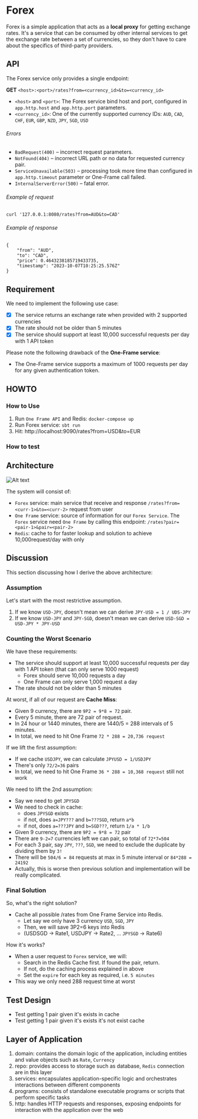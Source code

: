 # Forex

Forex is a simple application that acts as a **local proxy** for getting exchange rates.
It's a service that can be consumed by other internal services to get the exchange rate between a set of currencies,
so they don't have to care about the specifics of third-party providers.

## API
The Forex service only provides a single endpoint:

**GET** `<host>:<port>/rates?from=<currency_id>&to=<currency_id>`

- `<host>` and `<port>`: The Forex service bind host and port, configured in `app.http.host` and `app.http.port` parameters.
- `<currency_id>`: One of the currently supported currency IDs: `AUD`, `CAD`, `CHF`, `EUR`, `GBP`, `NZD`, `JPY`, `SGD`, `USD`
###### Errors
* ```BadRequest(400)``` – incorrect request parameters.
* ```NotFound(404)``` – incorrect URL path or no data for requested currency pair.
* ```ServiceUnavailable(503)``` – processing took more time than configured in ```app.http.timeout``` parameter
  or One-Frame call failed.
* ```InternalServerError(500)``` – fatal error.

###### Example of request
```curl '127.0.0.1:8080/rates?from=AUD&to=CAD'```

###### Example of response

```
{
    "from": "AUD",
    "to": "CAD",
    "price": 0.4643238185719433735,
    "timestamp": "2023-10-07T10:25:25.576Z"
}
```

## Requirement

We need to implement the following use case:
- [x] The service returns an exchange rate when provided with 2 supported currencies
- [x] The rate should not be older than 5 minutes
- [x] The service should support at least 10,000 successful requests per day with 1 API token

Please note the following drawback of the **One-Frame service**:
- The One-Frame service supports a maximum of 1000 requests per day for any given authentication token.

## HOWTO

### How to Use

1. Run `One Frame API` and Redis: `docker-compose up`
2. Run Forex service: `sbt run`
3. Hit: http://localhost:9090/rates?from=USD&to=EUR

### How to test

## Architecture

![Alt text](doc/architecture-1-cache.png)

The system will consist of:
- `Forex` service: main service that receive and response `/rates?from=<curr-1>&to=<curr-2>` request from user
- `One Frame` service: source of information for our `Forex Service`. The `Forex` service need `One Frame` by calling this endpoint: `/rates?pair=<pair-1>&pair=<pair-2>`
- `Redis`: cache to for faster lookup and solution to achieve 10,000request/day with only 

## Discussion

This section discussing how I derive the above architecture:

### Assumption
Let's start with the most restrictive assumption.
1. If we know `USD-JPY`, doesn't mean we can derive `JPY-USD = 1 / UDS-JPY`
2. If we know `USD-JPY` and `JPY-SGD`, doesn't mean we can derive `USD-SGD = USD-JPY * JPY-USD`


### Counting the Worst Scenario
We have these requirements:
- The service should support at least 10,000 successful requests per day with 1 API token (that can only serve 1000 request)
  - Forex should serve 10,000 requests a day
  - One Frame can only serve 1,000 request a day
- The rate should not be older than 5 minutes

At worst, if all of our request are **Cache Miss**:
- Given 9 currency, there are `9P2 = 9*8 = 72` pair.
- Every 5 minute, there are 72 pair of request.
- In 24 hour or 1440 minutes, there are 1440/5 = 288 intervals of 5 minutes.
- In total, we need to hit One Frame `72 * 288 = 20,736 request`

If we lift the first assumption:
- If we cache `USDJPY`, we can calculate `JPYUSD = 1/USDJPY`
- There's only `72/2=36` pairs
- In total, we need to hit One Frame `36 * 288 = 10,368 request`
still not work

We need to lift the 2nd assumption:
- Say we need to get `JPYSGD`
- We need to check in cache:
  - does `JPYSGD` exists
  - if not, does `a=JPY???` and `b=???SGD`, return `a*b`
  - if not, does `a=???JPY` and `b=SGD???`, return `1/a * 1/b`
- Given 9 currency, there are `9P2 = 9*8 = 72` pair
- There are `9-2=7` currencies left we can pair, so total of `72*7=504`
- For each 3 pair, say `JPY`, `???`, `SGD`, we need to exclude the duplicate by dividing them by `3!`
- There will be `504/6 = 84` requests at max in 5 minute interval or `84*288 = 24192`
- Actually, this is worse then previous solution and implementation will be really complicated.

### Final Solution
So, what's the right solution?
- Cache all possible /rates from One Frame Service into Redis.
  - Let say we only have 3 currency `USD`, `SGD`, `JPY`
  - Then, we will save 3P2=6 keys into Redis
  - (USDSGD -> Rate1, USDJPY -> Rate2, ... `JPYSGD` -> Rate6)

How it's works?
- When a user request to `Forex` service, we will:
  - Search in the Redis Cache first. If found the pair, return.
  - If not, do the caching process explained in above
  - Set the `expire` for each key as required, i.e. `5 minutes`
- This way we only need 288 request time at worst

## Test Design

- Test getting 1 pair given it's exists in cache
- Test getting 1 pair given it's exists it's not exist cache

## Layer of Application
1. domain: contains the domain logic of the application, including entities and value objects such as `Rate`, `Currency`
2. repo: provides access to storage such as database, `Redis` connection are in this layer
3. services: encapsulates application-specific logic and orchestrates interactions between different components
4. programs: consists of standalone executable programs or scripts that perform specific tasks
5. http: handles HTTP requests and responses, exposing endpoints for interaction with the application over the web
